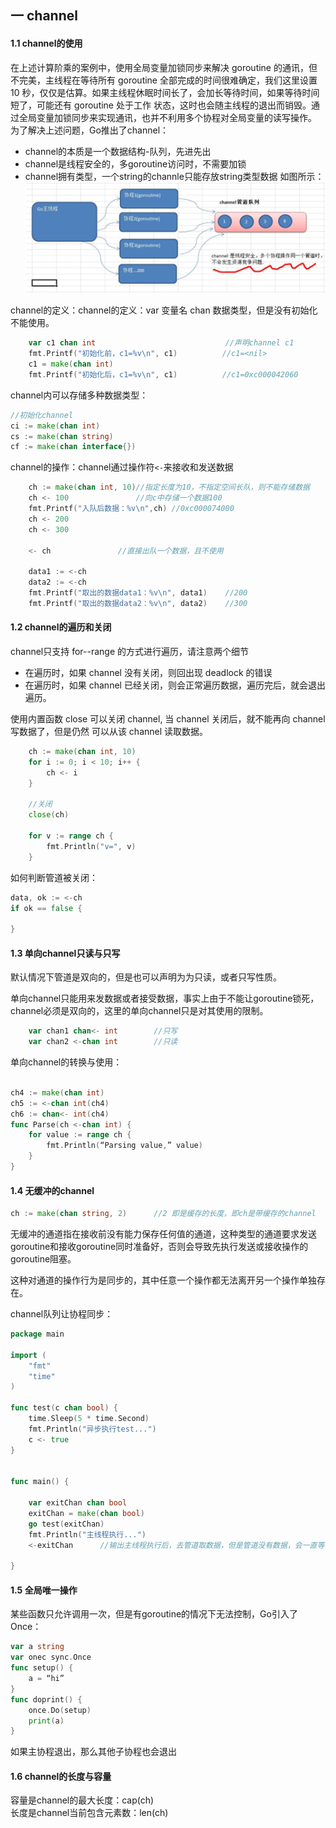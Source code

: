 ## 一 channel
#### 1.1 channel的使用
在上述计算阶乘的案例中，使用全局变量加锁同步来解决 goroutine 的通讯，但不完美，主线程在等待所有 goroutine 全部完成的时间很难确定，我们这里设置 10 秒，仅仅是估算。如果主线程休眠时间长了，会加长等待时间，如果等待时间短了，可能还有 goroutine 处于工作
状态，这时也会随主线程的退出而销毁。通过全局变量加锁同步来实现通讯，也并不利用多个协程对全局变量的读写操作。  
为了解决上述问题，Go推出了channel：
- channel的本质是一个数据结构-队列，先进先出
- channel是线程安全的，多goroutine访问时，不需要加锁
- channel拥有类型，一个string的channle只能存放string类型数据
如图所示：
![](/images/Golang/并发-02.png)

channel的定义：channel的定义：var 变量名 chan 数据类型，但是没有初始化不能使用。
```go
	var c1 chan int							    //声明channel c1
	fmt.Printf("初始化前，c1=%v\n", c1)			//c1=<nil>
	c1 = make(chan int)
	fmt.Printf("初始化后，c1=%v\n", c1)			//c1=0xc000042060
```

channel内可以存储多种数据类型：
```go
//初始化channel
ci := make(chan int)
cs := make(chan string)
cf := make(chan interface{})
```

channel的操作：channel通过操作符`<-`来接收和发送数据
```go
	ch := make(chan int, 10)//指定长度为10，不指定空间长队，则不能存储数据
	ch <- 100				//向c中存储一个数据100
	fmt.Printf("入队后数据：%v\n",ch)	//0xc000074000
	ch <- 200
	ch <- 300

	<- ch				//直接出队一个数据，且不使用	

	data1 := <-ch
	data2 := <-ch
	fmt.Printf("取出的数据data1：%v\n", data1)	//200
	fmt.Printf("取出的数据data2：%v\n", data2)	//300
```

#### 1.2 channel的遍历和关闭

channel只支持 for--range 的方式进行遍历，请注意两个细节
- 在遍历时，如果 channel 没有关闭，则回出现 deadlock 的错误
- 在遍历时，如果 channel 已经关闭，则会正常遍历数据，遍历完后，就会退出遍历。

使用内置函数 close 可以关闭 channel, 当 channel 关闭后，就不能再向 channel 写数据了，但是仍然 可以从该 channel 读取数据。
```go
	ch := make(chan int, 10)
	for i := 0; i < 10; i++ {
		ch <- i
	}

	//关闭
	close(ch)

	for v := range ch {
		fmt.Println("v=", v)
	}
```

如何判断管道被关闭：
```go
data, ok := <-ch
if ok == false {

}

```
#### 1.3 单向channel只读与只写

默认情况下管道是双向的，但是也可以声明为为只读，或者只写性质。  

单向channel只能用来发数据或者接受数据，事实上由于不能让goroutine锁死，channel必须是双向的，这里的单向channel只是对其使用的限制。

```go
	var chan1 chan<- int		//只写
	var chan2 <-chan int 		//只读
```

单向channel的转换与使用：
```Go

ch4 := make(chan int)
ch5 := <-chan int(ch4)
ch6 := chan<- int(ch4)
func Parse(ch <-chan int) {
    for value := range ch {
        fmt.Println(“Parsing value,” value)
    }
}
```


#### 1.4 无缓冲的channel

```go
ch := make(chan string, 2)		//2 即是缓存的长度，即ch是带缓存的channel
```

无缓冲的通道指在接收前没有能力保存任何值的通道，这种类型的通道要求发送goroutine和接收goroutine同时准备好，否则会导致先执行发送或接收操作的goroutine阻塞。

这种对通道的操作行为是同步的，其中任意一个操作都无法离开另一个操作单独存在。  

channel队列让协程同步：
```go
package main

import (
	"fmt"
	"time"
)

func test(c chan bool) {
	time.Sleep(5 * time.Second)
	fmt.Println("异步执行test...")
	c <- true
}


func main() {

	var exitChan chan bool
	exitChan = make(chan bool)
	go test(exitChan)
	fmt.Println("主线程执行...")
	<-exitChan		//输出主线程执行后，去管道取数据，但是管道没有数据，会一直等待数据，即等待go协程函数填入队列

}	
```

#### 1.5 全局唯一操作

某些函数只允许调用一次，但是有goroutine的情况下无法控制，Go引入了Once：

```Go
var a string
var onec sync.Once
func setup() {
    a = “hi”
}
func doprint() {
    once.Do(setup)
    print(a)
}
```
如果主协程退出，那么其他子协程也会退出

#### 1.6 channel的长度与容量

容量是channel的最大长度：cap(ch)  
长度是channel当前包含元素数：len(ch)